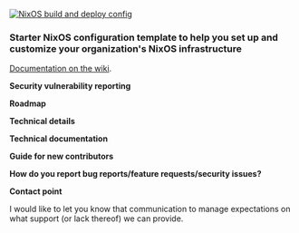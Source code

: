 [![NixOS build and deploy config](../../actions/workflows/build_deploy.yml/badge.svg?branch=main&event=push)](../../actions/workflows/build_deploy.yml)

### Starter NixOS configuration template to help you set up and customize your organization's NixOS infrastructure

[Documentation on the wiki](../../wiki).

**Security vulnerability reporting**

**Roadmap**

**Technical details**

**Technical documentation**

**Guide for new contributors**

**How do you report bug reports/feature requests/security issues?**

**Contact point**

I would like to let you know that communication to manage expectations on what support (or lack thereof) we can provide.
